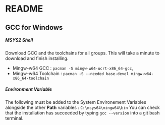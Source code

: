 # README
## GCC for Windows
##### MSYS2 Shell
Download GCC and the toolchains for all groups. This will take a minute to download and finish installing.
- Mingw-w64 GCC : `pacman -S mingw-w64-ucrt-x86_64-gcc`,  
- Mingw-w64 Toolchain : `pacman -S --needed base-devel mingw-w64-x86_64-toolchain`

##### Environment Variable
The following must be added to the System Environement Variables alongside the other **Path** variables : `C:\msys64\mingw64\bin`
You can check that the installation has succeeded by typing `gcc --version` into a git bash terminal.

